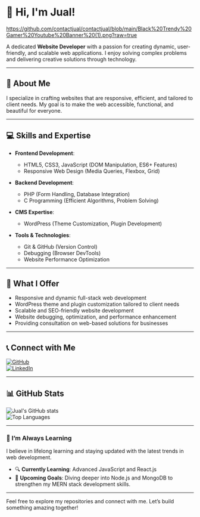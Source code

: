 # 👋 Hi, I'm Jual!  

https://github.com/contactjual/contactjual/blob/main/Black%20Trendy%20Gamer%20Youtube%20Banner%20(1).png?raw=true

A dedicated **Website Developer** with a passion for creating dynamic, user-friendly, and scalable web applications. I enjoy solving complex problems and delivering creative solutions through technology.

---

## 🌟 About Me  
I specialize in crafting websites that are responsive, efficient, and tailored to client needs. My goal is to make the web accessible, functional, and beautiful for everyone.

---

## 💻 Skills and Expertise  
- **Frontend Development**:  
  - HTML5, CSS3, JavaScript (DOM Manipulation, ES6+ Features)  
  - Responsive Web Design (Media Queries, Flexbox, Grid)  

- **Backend Development**:  
  - PHP (Form Handling, Database Integration)  
  - C Programming (Efficient Algorithms, Problem Solving)  

- **CMS Expertise**:  
  - WordPress (Theme Customization, Plugin Development)  

- **Tools & Technologies**:  
  - Git & GitHub (Version Control)  
  - Debugging (Browser DevTools)  
  - Website Performance Optimization  

---

## 🌟 What I Offer  
- Responsive and dynamic full-stack web development  
- WordPress theme and plugin customization tailored to client needs  
- Scalable and SEO-friendly website development  
- Website debugging, optimization, and performance enhancement  
- Providing consultation on web-based solutions for businesses  

---

## 📞 Connect with Me  
[![GitHub](https://img.shields.io/badge/GitHub-contactjual-brightgreen)](https://github.com/contactjual)  
[![LinkedIn](https://img.shields.io/badge/LinkedIn-Connect-blue)](https://linkedin.com/in/contactjual)  

---

## 📊 GitHub Stats  
![Jual's GitHub stats](https://github-readme-stats.vercel.app/api?username=contactjual&show_icons=true&theme=radical)  
![Top Languages](https://github-readme-stats.vercel.app/api/top-langs/?username=contactjual&layout=compact&theme=radical)  

---

### 🎯 I’m Always Learning  
I believe in lifelong learning and staying updated with the latest trends in web development.  
- 🔍 **Currently Learning**: Advanced JavaScript and React.js  
- 🚀 **Upcoming Goals**: Diving deeper into Node.js and MongoDB to strengthen my MERN stack development skills.  

---

Feel free to explore my repositories and connect with me. Let’s build something amazing together!
